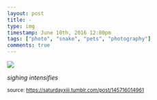 ```yaml
---
layout: post
title: -
type: img
timestamp: June 10th, 2016 12:00pm
tags: ["photo", "snake", "pets", "photography"]
comments: true
---
```

<img src="https://saturdayxiii.github.io/media/145716014961.jpg"/>

*sighing intensifies*
 
  
<small>source: https://saturdayxiii.tumblr.com/post/145716014961</small>